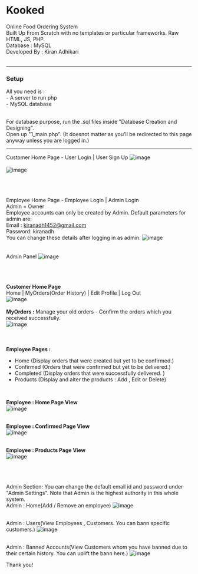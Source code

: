# Kooked

Online Food Ordering System <br>
Built Up From Scratch with no templates or particular frameworks.
Raw HTML, JS, PHP. <br>
Database : MySQL <br>
Developed By : Kiran Adhikari <br><br> <hr>

<h3> Setup </h3>
All you need is : <br>
- A server to run php <br>
- MySQL database <br><br>

For database purpose, run the .sql files inside "Database Creation and Designing". <br>
Open up "1_main.php". (It doesnot matter as you'll be redirected to this page anyway unless you are logged in.) <hr>

Customer Home Page - User Login | User Sign Up
![image](https://raw.githubusercontent.com/kiranadh1452/Kooked/master/Kooked%20Images/1%20Customer.png?token=ALTQMAKIM655Z56RGKNBFVDAPP4ZQ)
<br><br>
![image](https://raw.githubusercontent.com/kiranadh1452/Kooked/master/Kooked%20Images/4%20Create%20User.png?token=ALTQMAKVUI7GIYBJDIGN6Y3APP54A)
<br><br><br><br>

Employee Home Page - Employee Login | Admin Login <br>
Admin = Owner <br>
Employee accounts can only be created by Admin. 
Default parameters for admin are:  <br>
Email : kiranadh1452@gmail.com <br>
Password: kiranadh <br>
You can change these details after logging in as admin.
![image](https://raw.githubusercontent.com/kiranadh1452/Kooked/master/Kooked%20Images/2%20Employee%20Login.png?token=ALTQMANQ5SIZZPW75XHBWB3APP5TA)
<br> <br> <br>
Admin Panel
![image](https://raw.githubusercontent.com/kiranadh1452/Kooked/master/Kooked%20Images/3%20Admin%20Panel.png?token=ALTQMAJ2AR6BWO4EK7KSTS3APP5X4)
<br><br><br><br>

<b> Customer Home Page </b> <br> Home | MyOrders(Order History) | Edit Profile | Log Out <br>
![image](https://raw.githubusercontent.com/kiranadh1452/Kooked/master/Kooked%20Images/5%20User%20Home.png?token=ALTQMAKKQSVGHCDSV73ZUNTAPP6HC)
<br><br>
<b> MyOrders : </b> Manage your old orders - Confirm the orders which you received successfully. <br>
![image](https://raw.githubusercontent.com/kiranadh1452/Kooked/master/Kooked%20Images/6%201%20Orders%20History.png?token=ALTQMAKJCDYDC6JFGFNFKMTAPP7XA)
<br><br><br><br>
<b> Employee Pages :</b> <br>
<p>
<ul> 
  <li> Home (Display orders that were created but yet to be confirmed.) 
  <li>Confirmed (Orders that were confirmed but yet to be delivered.) </li>
  <li> Completed (Display orders that were successfully delivered. ) </li>
  <li> Products (Display and alter the products : Add , Edit or Delete) </li> 
</ul>
<br></p>

<b>Employee : Home Page View </b> <br>
![image](https://raw.githubusercontent.com/kiranadh1452/Kooked/master/Kooked%20Images/8%20employee.png?token=ALTQMAJ5IXJ4647RXPJ76NLAPP7HA)</li>
<br><br>

<b>Employee : Confirmed Page View </b> <br>
![image](https://raw.githubusercontent.com/kiranadh1452/Kooked/master/Kooked%20Images/9%20Employee.png?token=ALTQMAPKWT4NRIL6XAYUPZDAPP7HG)
<br><br>

<b>Employee : Products Page View </b> <br>
![image](https://raw.githubusercontent.com/kiranadh1452/Kooked/master/Kooked%20Images/7%20Employee.png?token=ALTQMANRAGVX4MSCUK52HRTAPP7G2)
<br><br><br><br>

Admin Section: You can change the default email id and password under "Admin Settings". Note that Admin is the highest authority in this whole system.<br>
Admin : Home(Add / Remove an employee)
![image](https://raw.githubusercontent.com/kiranadh1452/Kooked/master/Kooked%20Images/99%20Admin%201.png)
<br> <br>

Admin : Users(View Employees , Customers. You can bann specific customers.)
![image](https://raw.githubusercontent.com/kiranadh1452/Kooked/master/Kooked%20Images/99%20Admin%202.png)
<br><br>

Admin : Banned Accounts(View Customers whom you have banned due to their certain history. You can uplift the bann here.)
![image](https://raw.githubusercontent.com/kiranadh1452/Kooked/master/Kooked%20Images/99%20Admin%203.png)


Thank you!
